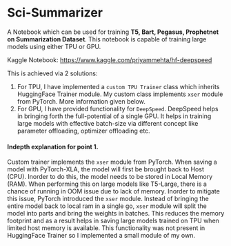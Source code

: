 # Sci-Summarizer
A Notebook which can be used for training **T5, Bart, Pegasus, Prophetnet on Summarization Dataset**. This notebook is capable of training large models using either TPU or GPU.

Kaggle Notebook: https://www.kaggle.com/priyammehta/hf-deepspeed

This is achieved via 2 solutions:
1. For TPU, I have implemented a `custom TPU Trainer` class which inherits HuggingFace Trainer module. My custom class implements `xser` module from PyTorch. More information given below.
2. For GPU, I have provided functionality for `DeepSpeed`. DeepSpeed helps in bringing forth the full-potential of a single GPU. It helps in training large models with effective batch-size via different concept like parameter offloading, optimizer offloading etc.

#### Indepth explanation for point 1.
Custom trainer implements the `xser` module from PyTorch. When saving a model with PyTorch-XLA, the model will first be brought back to Host (CPU). Inorder to do this, the model needs to be stored in Local Memory (RAM). When performing this on large models like T5-Large, there is a chance of running in OOM issue due to lack of memory. Inorder to mitigate this issue, PyTorch introduced the `xser` module. Instead of bringing the entire model back to local ram in a single go, `xser` module will split the model into parts and bring the weights in batches. This reduces the memory footprint and as a result helps in saving large models trained on TPU when limited host memory is available. This functionality was not present in HuggingFace Trainer so I implemented a small module of my own.

